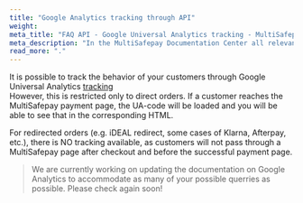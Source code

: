 ```yaml
---
title: "Google Analytics tracking through API"
weight:
meta_title: "FAQ API - Google Universal Analytics tracking - MultiSafepay Support"
meta_description: "In the MultiSafepay Documentation Center all relevant information regarding our Plugins and API. As well as Support pages for Payment Method, Tools and General Questions. You can also find the contact details of our Support Team and Integration Team."
read_more: "."
---
```


It is possible to track the behavior of your customers through Google Universal Analytics [tracking](/api/#create-an-order)  
However, this is restricted only to direct orders. If a customer reaches the MultiSafepay payment page, the UA-code will be loaded and you will be able to see that in the corresponding HTML.

For redirected orders (e.g. iDEAL redirect, some cases of Klarna, Afterpay, etc.), there is NO tracking available, as customers will not pass through a MultiSafepay page after checkout and before the successful payment page. 

> We are currently working on updating the documentation on Google Analytics to accommodate as many of your possible querries as possible. Please check again soon! 